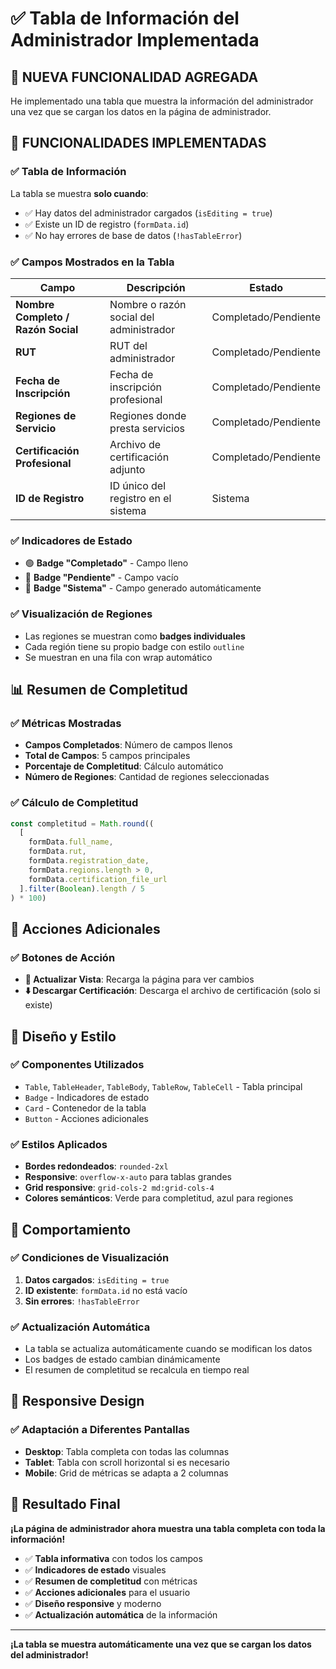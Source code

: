 # ✅ Tabla de Información del Administrador Implementada

## 🎉 **NUEVA FUNCIONALIDAD AGREGADA**

He implementado una tabla que muestra la información del administrador una vez que se cargan los datos en la página de administrador.

## 🔧 **FUNCIONALIDADES IMPLEMENTADAS**

### **✅ Tabla de Información**
La tabla se muestra **solo cuando**:
- ✅ Hay datos del administrador cargados (`isEditing = true`)
- ✅ Existe un ID de registro (`formData.id`)
- ✅ No hay errores de base de datos (`!hasTableError`)

### **✅ Campos Mostrados en la Tabla**

| Campo | Descripción | Estado |
|-------|-------------|--------|
| **Nombre Completo / Razón Social** | Nombre o razón social del administrador | Completado/Pendiente |
| **RUT** | RUT del administrador | Completado/Pendiente |
| **Fecha de Inscripción** | Fecha de inscripción profesional | Completado/Pendiente |
| **Regiones de Servicio** | Regiones donde presta servicios | Completado/Pendiente |
| **Certificación Profesional** | Archivo de certificación adjunto | Completado/Pendiente |
| **ID de Registro** | ID único del registro en el sistema | Sistema |

### **✅ Indicadores de Estado**
- 🟢 **Badge "Completado"** - Campo lleno
- 🔘 **Badge "Pendiente"** - Campo vacío
- 🔵 **Badge "Sistema"** - Campo generado automáticamente

### **✅ Visualización de Regiones**
- Las regiones se muestran como **badges individuales**
- Cada región tiene su propio badge con estilo `outline`
- Se muestran en una fila con wrap automático

## 📊 **Resumen de Completitud**

### **✅ Métricas Mostradas**
- **Campos Completados**: Número de campos llenos
- **Total de Campos**: 5 campos principales
- **Porcentaje de Completitud**: Cálculo automático
- **Número de Regiones**: Cantidad de regiones seleccionadas

### **✅ Cálculo de Completitud**
```typescript
const completitud = Math.round((
  [
    formData.full_name,
    formData.rut,
    formData.registration_date,
    formData.regions.length > 0,
    formData.certification_file_url
  ].filter(Boolean).length / 5
) * 100)
```

## 🎯 **Acciones Adicionales**

### **✅ Botones de Acción**
- **🔄 Actualizar Vista**: Recarga la página para ver cambios
- **⬇️ Descargar Certificación**: Descarga el archivo de certificación (solo si existe)

## 🎨 **Diseño y Estilo**

### **✅ Componentes Utilizados**
- `Table`, `TableHeader`, `TableBody`, `TableRow`, `TableCell` - Tabla principal
- `Badge` - Indicadores de estado
- `Card` - Contenedor de la tabla
- `Button` - Acciones adicionales

### **✅ Estilos Aplicados**
- **Bordes redondeados**: `rounded-2xl`
- **Responsive**: `overflow-x-auto` para tablas grandes
- **Grid responsive**: `grid-cols-2 md:grid-cols-4`
- **Colores semánticos**: Verde para completitud, azul para regiones

## 🚀 **Comportamiento**

### **✅ Condiciones de Visualización**
1. **Datos cargados**: `isEditing = true`
2. **ID existente**: `formData.id` no está vacío
3. **Sin errores**: `!hasTableError`

### **✅ Actualización Automática**
- La tabla se actualiza automáticamente cuando se modifican los datos
- Los badges de estado cambian dinámicamente
- El resumen de completitud se recalcula en tiempo real

## 📱 **Responsive Design**

### **✅ Adaptación a Diferentes Pantallas**
- **Desktop**: Tabla completa con todas las columnas
- **Tablet**: Tabla con scroll horizontal si es necesario
- **Mobile**: Grid de métricas se adapta a 2 columnas

## 🎉 **Resultado Final**

**¡La página de administrador ahora muestra una tabla completa con toda la información!**

- ✅ **Tabla informativa** con todos los campos
- ✅ **Indicadores de estado** visuales
- ✅ **Resumen de completitud** con métricas
- ✅ **Acciones adicionales** para el usuario
- ✅ **Diseño responsive** y moderno
- ✅ **Actualización automática** de la información

---

**¡La tabla se muestra automáticamente una vez que se cargan los datos del administrador!**

